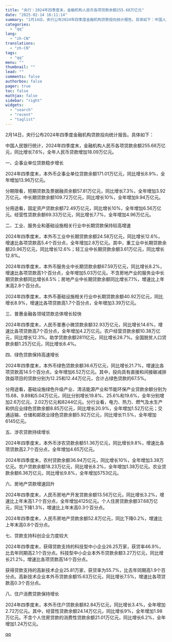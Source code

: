 ```yaml
---
title: "央行：2024年四季度末，金融机构人民币各项贷款余额255.68万亿元"
date: "2025-02-14 16:11:14"
summary: "2月14日，央行公布2024年四季度金融机构贷款投向统计报告。具体如下：中国人民银行统计，2024年..."
categories:
  - "qq"
lang:
  - "zh-CN"
translations:
  - "zh-CN"
tags:
  - "qq"
menu: ""
thumbnail: ""
lead: ""
comments: false
authorbox: false
pager: true
toc: false
mathjax: false
sidebar: "right"
widgets:
  - "search"
  - "recent"
  - "taglist"
---
```


2月14日，央行公布2024年四季度金融机构贷款投向统计报告。具体如下：

中国人民银行统计，2024年四季度末，金融机构人民币各项贷款余额255.68万亿元，同比增长7.6%，全年人民币贷款增加18.09万亿元。

一、企事业单位贷款稳步增长

2024年四季度末，本外币企事业单位贷款余额171.01万亿元，同比增长8.9%，全年增加13.96万亿元。

分期限看，短期贷款及票据融资余额57.81万亿元，同比增长7.3%，全年增加3.92万亿元。中长期贷款余额109.72万亿元，同比增长10%，全年增加9.94万亿元。

分用途看，固定资产贷款余额72.49万亿元，同比增长10%，全年增加6.56万亿元。经营性贷款余额69.33万亿元，同比增长7.7%，全年增加4.96万亿元。

二、工业、服务业和基础设施相关行业中长期贷款保持较高增速

2024年四季度末，本外币工业中长期贷款余额24.58万亿元，同比增长12.6%，增速比各项贷款高5.4个百分点，全年增加2.8万亿元。其中，重工业中长期贷款余额20.96万亿元，同比增长12.6%；轻工业中长期贷款余额3.61万亿元，同比增长12.8%。

2024年四季度末，本外币服务业中长期贷款余额67.59万亿元，同比增长8.2%，增速比各项贷款高1个百分点，全年增加5.03万亿元。不含房地产业的服务业中长期贷款余额同比增长8.5%；房地产业中长期贷款余额同比增长7.1%，增速比上年末高2.8个百分点。

2024年四季度末，本外币基础设施相关行业中长期贷款余额40.92万亿元，同比增长8.9%，增速比各项贷款高1.7个百分点，全年增加3.39万亿元。

三、普惠金融各领域贷款总体增长较快

2024年四季度末，人民币普惠小微贷款余额32.93万亿元，同比增长14.6%，增速比各项贷款高7个百分点，全年增加4.2万亿元。农户经营贷款余额10.38万亿元，同比增长12.3%。助学贷款余额2811亿元，同比增长28.7%。全国脱贫人口贷款余额1.25万亿元，同比增长8.4%。

四、绿色贷款保持高速增长

2024年四季度末，本外币绿色贷款余额36.6万亿元，同比增长21.7%，增速比各项贷款高14.5个百分点，全年增加6.52万亿元。其中，投向具有直接和间接碳减排效益项目的贷款分别为12.25和12.44万亿元，合计占绿色贷款的67.5%。

分用途看，基础设施绿色升级产业、清洁能源产业和节能环保产业贷款余额分别为15.68、9.89和5.04万亿元，同比分别增长19.8%、25.6%和19.6%，全年分别增加2.6万亿元、2.02万亿元和8244亿元。分行业看，电力、热力、燃气及水生产和供应业绿色贷款余额8.85万亿元，同比增长20.9%，全年增加1.52万亿元；交通运输、仓储和邮政业绿色贷款余额5.92万亿元，同比增长11.5%，全年增加6145亿元。

五、涉农贷款持续增长

2024年四季度末，本外币涉农贷款余额51.36万亿元，同比增长9.8%，增速比各项贷款高2.7个百分点，全年增加4.65万亿元。

2024年四季度末，农村贷款余额36.94万亿元，同比增长10%，全年增加3.38万亿元。农户贷款余额18.23万亿元，同比增长8.2%，全年增加1.38万亿元。农业贷款余额6.36万亿元，同比增长9.8%，全年增加5753亿元。

六、房地产贷款增速回升

2024年四季度末，人民币房地产开发贷款余额13.56万亿元，同比增长3.2%，增速比上年末高1.7个百分点，全年增加4125亿元。个人住房贷款余额37.68万亿元，同比下降1.3%，增速比上年末高0.3个百分点。

2024年四季度末，人民币房地产贷款余额52.8万亿元，同比下降0.2%，增速比上年末高0.8个百分点。

七、贷款支持科创企业力度较大

2024年四季度末，获得贷款支持的科技型中小企业26.25万家，获贷率46.9%，比去年同期高2.1个百分点。科技型中小企业本外币贷款余额3.27万亿元，同比增长21.2%，增速比各项贷款高14个百分点。

获得贷款支持的高新技术企业25.81万家，获贷率为55.7%，比去年同期高1.9个百分点。高新技术企业本外币贷款余额15.63万亿元，同比增长7.5%，增速比各项贷款高0.3个百分点。

八、住户消费贷款保持增长

2024年四季度末，本外币住户贷款余额82.84万亿元，同比增长3.4%，全年增加2.72万亿元。其中，经营性贷款余额24.14万亿元，同比增长9%，全年增加1.98万亿元。不含个人住房贷款的消费性贷款余额21.01万亿元，同比增长6.2%，全年增加1.24万亿元。

[qq](https://new.qq.com/rain/a/20250214A05W2U00)
